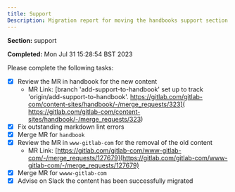 ```yaml
---
title: Support
Description: Migration report for moving the handbooks support section
---
```


**Section:** support

**Completed:** Mon Jul 31 15:28:54 BST 2023

Please complete the following tasks:

- [x] Review the MR in handbook for the new content
  - MR Link: [branch 'add-support-to-handbook' set up to track 'origin/add-support-to-handbook'.
https://gitlab.com/gitlab-com/content-sites/handbook/-/merge_requests/323](
https://gitlab.com/gitlab-com/content-sites/handbook/-/merge_requests/323)
- [x] Fix outstanding markdown lint errors
- [x] Merge MR for `handbook`
- [x] Review the MR in `www-gitlab-com` for the removal of the old content
  - MR Link: [https://gitlab.com/gitlab-com/www-gitlab-com/-/merge_requests/127679](https://gitlab.com/gitlab-com/www-gitlab-com/-/merge_requests/127679)
- [x] Merge MR for `wwww-gitlab-com`
- [x] Advise on Slack the content has been successfully migrated
